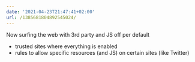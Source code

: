 ```yaml
---
date: '2021-04-23T21:47:41+02:00'
url: /1385681804892545024/
---
```

Now surfing the web with 3rd party and JS off per default
+ trusted sites where everything is enabled
+ rules to allow specific resources (and JS) on certain sites (like Twitter)
